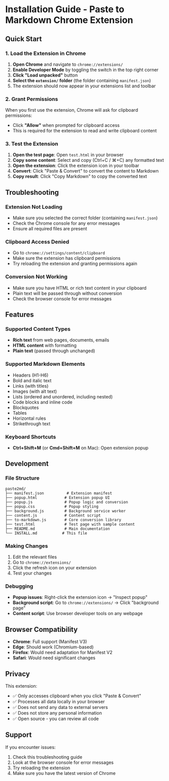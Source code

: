 # Installation Guide - Paste to Markdown Chrome Extension

## Quick Start

### 1. Load the Extension in Chrome

1. **Open Chrome** and navigate to `chrome://extensions/`
2. **Enable Developer Mode** by toggling the switch in the top right corner
3. **Click "Load unpacked"** button
4. **Select the `extension/` folder** (the folder containing `manifest.json`)
5. The extension should now appear in your extensions list and toolbar

### 2. Grant Permissions

When you first use the extension, Chrome will ask for clipboard permissions:
- Click **"Allow"** when prompted for clipboard access
- This is required for the extension to read and write clipboard content

### 3. Test the Extension

1. **Open the test page**: Open `test.html` in your browser
2. **Copy some content**: Select and copy (Ctrl+C / ⌘+C) any formatted text
3. **Open the extension**: Click the extension icon in your toolbar
4. **Convert**: Click "Paste & Convert" to convert the content to Markdown
5. **Copy result**: Click "Copy Markdown" to copy the converted text

## Troubleshooting

### Extension Not Loading
- Make sure you selected the correct folder (containing `manifest.json`)
- Check the Chrome console for any error messages
- Ensure all required files are present

### Clipboard Access Denied
- Go to `chrome://settings/content/clipboard`
- Make sure the extension has clipboard permissions
- Try reloading the extension and granting permissions again

### Conversion Not Working
- Make sure you have HTML or rich text content in your clipboard
- Plain text will be passed through without conversion
- Check the browser console for error messages



## Features

### Supported Content Types
- **Rich text** from web pages, documents, emails
- **HTML content** with formatting
- **Plain text** (passed through unchanged)

### Supported Markdown Elements
- Headers (H1-H6)
- Bold and italic text
- Links (with titles)
- Images (with alt text)
- Lists (ordered and unordered, including nested)
- Code blocks and inline code
- Blockquotes
- Tables
- Horizontal rules
- Strikethrough text

### Keyboard Shortcuts
- **Ctrl+Shift+M** (or **Cmd+Shift+M** on Mac): Open extension popup

## Development

### File Structure
```
paste2md/
├── manifest.json          # Extension manifest
├── popup.html            # Extension popup UI
├── popup.js              # Popup logic and conversion
├── popup.css             # Popup styling
├── background.js         # Background service worker
├── content.js            # Content script
├── to-markdown.js        # Core conversion library
├── test.html             # Test page with sample content
├── README.md             # Main documentation
└── INSTALL.md           # This file
```

### Making Changes
1. Edit the relevant files
2. Go to `chrome://extensions/`
3. Click the refresh icon on your extension
4. Test your changes

### Debugging
- **Popup issues**: Right-click the extension icon → "Inspect popup"
- **Background script**: Go to `chrome://extensions/` → Click "background page"
- **Content script**: Use browser developer tools on any webpage

## Browser Compatibility

- **Chrome**: Full support (Manifest V3)
- **Edge**: Should work (Chromium-based)
- **Firefox**: Would need adaptation for Manifest V2
- **Safari**: Would need significant changes

## Privacy

This extension:
- ✅ Only accesses clipboard when you click "Paste & Convert"
- ✅ Processes all data locally in your browser
- ✅ Does not send any data to external servers
- ✅ Does not store any personal information
- ✅ Open source - you can review all code

## Support

If you encounter issues:
1. Check this troubleshooting guide
2. Look at the browser console for error messages
3. Try reloading the extension
4. Make sure you have the latest version of Chrome

